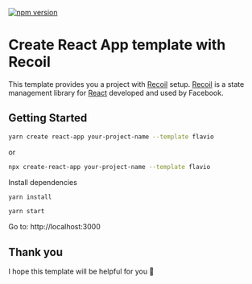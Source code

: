 [![npm version](https://badge.fury.io/js/cra-template-flavio.svg)](https://badge.fury.io/js/cra-template-flavio)

# Create React App template with Recoil

This template provides you a project with [Recoil](https://recoiljs.org/) setup.
[Recoil](https://recoiljs.org/) is a state management library for [React](https://reactjs.org/) developed and used by Facebook.

## Getting Started

```bash
yarn create react-app your-project-name --template flavio
```

or

```bash
npx create-react-app your-project-name --template flavio
```

Install dependencies

```bash
yarn install
```


```bash
yarn start
```

Go to: http://localhost:3000



## Thank you

I hope this template will be helpful for you 🙏
